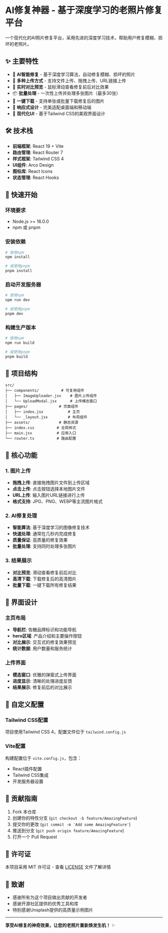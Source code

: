 # AI修复神器 - 基于深度学习的老照片修复平台

一个现代化的AI照片修复平台，采用先进的深度学习技术，帮助用户修复模糊、损坏的老照片。

## ✨ 主要特性

- 🤖 **AI智能修复** - 基于深度学习算法，自动修复模糊、损坏的照片
- 📸 **多种上传方式** - 支持文件上传、拖拽上传、URL链接上传
- 🔄 **实时对比预览** - 鼠标滑动查看修复前后对比效果
- 📦 **批量处理** - 一次性上传并处理多张图片（最多30张）
- 💾 **一键下载** - 支持单张或批量下载修复后的图片
- 📱 **响应式设计** - 完美适配桌面端和移动端
- 🎨 **现代化UI** - 基于Tailwind CSS的美观界面设计

## 🛠️ 技术栈

- **前端框架**: React 19 + Vite
- **路由管理**: React Router 7
- **样式框架**: Tailwind CSS 4
- **UI组件**: Arco Design
- **图标库**: React Icons
- **状态管理**: React Hooks

## 🚀 快速开始

### 环境要求

- Node.js >= 16.0.0
- npm 或 pnpm

### 安装依赖

```bash
# 使用npm
npm install

# 或使用pnpm
pnpm install
```

### 启动开发服务器

```bash
# 使用npm
npm run dev

# 或使用pnpm
pnpm dev
```

### 构建生产版本

```bash
# 使用npm
npm run build

# 或使用pnpm
pnpm build
```

## 📁 项目结构

```
src/
├── components/          # 可复用组件
│   ├── ImageUploader.jsx    # 图片上传组件
│   └── UploadModal.jsx      # 上传模态窗口
├── pages/              # 页面组件
│   ├── index.jsx           # 主页
│   └── _layout.jsx         # 布局组件
├── assets/             # 静态资源
├── index.css          # 全局样式
├── main.jsx           # 应用入口
└── router.ts          # 路由配置
```

## 🎯 核心功能

### 1. 图片上传
- **拖拽上传**: 直接拖拽图片文件到上传区域
- **点击上传**: 点击按钮选择本地图片文件
- **URL上传**: 输入图片URL链接进行上传
- **格式支持**: JPG、PNG、WEBP等主流图片格式

### 2. AI修复处理
- **智能算法**: 基于深度学习的图像修复技术
- **快速处理**: 通常在几秒内完成修复
- **质量保证**: 高质量的修复效果
- **批量处理**: 支持同时处理多张图片

### 3. 结果展示
- **对比预览**: 滑动查看修复前后对比
- **高清下载**: 下载修复后的高清图片
- **批量下载**: 一键下载所有修复结果

## 🎨 界面设计

### 主页布局
- **导航栏**: 佐糖品牌标识和功能导航
- **hero区域**: 产品介绍和主要操作按钮
- **对比展示**: 交互式的修复效果预览
- **统计数据**: 用户数量和服务统计

### 上传界面
- **模态窗口**: 优雅的弹窗式上传界面
- **进度显示**: 清晰的处理进度反馈
- **结果展示**: 修复前后的对比展示

## 🔧 自定义配置

### Tailwind CSS配置
项目使用Tailwind CSS 4，配置文件位于 `tailwind.config.js`

### Vite配置
构建配置位于 `vite.config.js`，包含：
- React插件配置
- Tailwind CSS集成
- 开发服务器设置

## 🤝 贡献指南

1. Fork 本仓库
2. 创建你的特性分支 (`git checkout -b feature/AmazingFeature`)
3. 提交你的更改 (`git commit -m 'Add some AmazingFeature'`)
4. 推送到分支 (`git push origin feature/AmazingFeature`)
5. 打开一个 Pull Request

## 📄 许可证

本项目采用 MIT 许可证 - 查看 [LICENSE](LICENSE) 文件了解详情

## 🎉 致谢

- 感谢所有为这个项目做出贡献的开发者
- 感谢开源社区提供的优秀工具和库
- 特别感谢Unsplash提供的高质量示例图片

---

**享受AI修复的神奇效果，让您的老照片重新焕发生机！** ✨
